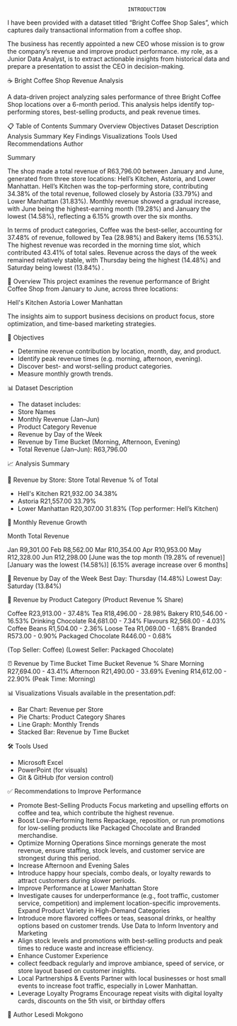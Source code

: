                                           INTRODUCTION 
I have been provided with a dataset titled “Bright Coffee Shop Sales”, which captures 
daily transactional information from a coffee shop. 

The business has recently appointed a new CEO whose mission is to grow the company’s 
revenue and improve product performance. my role, as a Junior Data Analyst, is to extract 
actionable insights from historical data and prepare a presentation to assist the CEO in 
decision-making.

☕ Bright Coffee Shop Revenue Analysis

A data-driven project analyzing sales performance of three Bright Coffee Shop locations over a 6-month period. 
This analysis helps identify top-performing stores, best-selling products, and peak revenue times.

📋 Table of Contents
Summary
Overview
Objectives
Dataset Description
Analysis Summary
Key Findings
Visualizations
Tools Used
Recommendations
Author

Summary

The shop made a total revenue of R63,796.00 between January and June, generated from three store 
locations: Hell’s Kitchen, Astoria, and Lower Manhattan.
Hell’s Kitchen was the top-performing store, contributing 34.38% of the total revenue, followed 
closely by Astoria (33.79%) and Lower Manhattan (31.83%).
Monthly revenue showed a gradual increase, with June being the highest-earning month (19.28%) 
and January the lowest (14.58%), reflecting a 6.15% growth 
over the six months.

In terms of product categories, Coffee was the best-seller, accounting for 37.48% of revenue, 
followed by Tea (28.98%) and Bakery items (16.53%).
The highest revenue was recorded in the morning time slot, which contributed 43.41% of total sales.
Revenue across the days of the week remained relatively stable, with Thursday being  the 
highest (14.48%) and Saturday being lowest (13.84%) .

📌 Overview
This project examines the revenue performance of Bright Coffee Shop from January to June, across three locations:

Hell's Kitchen
Astoria
Lower Manhattan

The insights aim to support business decisions on product focus, store optimization, and time-based marketing strategies.

🎯 Objectives

- Determine revenue contribution by location, month, day, and product.
- Identify peak revenue times (e.g. morning, afternoon, evening).
- Discover best- and worst-selling product categories.
- Measure monthly growth trends.

📊 Dataset Description
- The dataset includes:
- Store Names
- Monthly Revenue (Jan–Jun)
- Product Category Revenue
- Revenue by Day of the Week
- Revenue by Time Bucket (Morning, Afternoon, Evening)
- Total Revenue (Jan–Jun): R63,796.00

📈 Analysis Summary

🏪 Revenue by Store:
Store	Total Revenue	% of Total

- Hell's Kitchen	R21,932.00	34.38%
- Astoria	R21,557.00	33.79%
- Lower Manhattan	R20,307.00	31.83%
   (Top performer: Hell’s Kitchen)

📆 Monthly Revenue Growth

Month	Total Revenue

Jan	R9,301.00
Feb	R8,562.00
Mar	R10,354.00
Apr	R10,953.00
May	R12,328.00
Jun	R12,298.00
[June was the top month (19.28% of revenue)]
[January was the lowest (14.58%)]
[6.15% average increase over 6 months]

📅 Revenue by Day of the Week
Best Day: Thursday (14.48%)
Lowest Day: Saturday (13.84%)

🍵 Revenue by Product Category (Product	Revenue	% Share)

Coffee	R23,913.00 - 37.48%
Tea	R18,496.00 - 28.98%
Bakery	R10,546.00 - 16.53%
Drinking Chocolate	R4,681.00 - 7.34%
Flavours	R2,568.00 - 4.03%
Coffee Beans	R1,504.00	- 2.36%
Loose Tea	R1,069.00	- 1.68%
Branded	R573.00	- 0.90%
Packaged Chocolate	R446.00	- 0.68%

(Top Seller: Coffee)
(Lowest Seller: Packaged Chocolate)

⏰ Revenue by Time Bucket
Time Bucket	Revenue	% Share
Morning	R27,694.00 - 43.41%
Afternoon	R21,490.00 - 33.69%
Evening	R14,612.00	- 22.90%
(Peak Time: Morning)

📊 Visualizations
Visuals available in the presentation.pdf:

- Bar Chart: Revenue per Store
- Pie Charts: Product Category Shares
- Line Graph: Monthly Trends
- Stacked Bar: Revenue by Time Bucket

🛠 Tools Used

- Microsoft Excel
- PowerPoint (for visuals)
- Git & GitHub (for version control)

✅ Recommendations to Improve Performance

- Promote Best-Selling Products
  Focus marketing and upselling efforts on coffee and tea, which contribute the highest revenue.
- Boost Low-Performing Items
  Repackage, reposition, or run promotions for low-selling products like Packaged Chocolate and Branded merchandise.
- Optimize Morning Operations
  Since mornings generate the most revenue, ensure staffing, stock levels, and customer service are strongest during this period.
- Increase Afternoon and Evening Sales
- Introduce happy hour specials, combo deals, or loyalty rewards to attract customers during slower periods.
- Improve Performance at Lower Manhattan Store
- Investigate causes for underperformance (e.g., foot traffic, customer service, competition) and implement location-specific improvements.
  Expand Product Variety in High-Demand Categories
- Introduce more flavored coffees or teas, seasonal drinks, or healthy options based on customer trends.
  Use Data to Inform Inventory and Marketing
- Align stock levels and promotions with best-selling products and peak times to reduce waste and increase efficiency.
- Enhance Customer Experience
- collect feedback regularly and improve ambiance, speed of service, or store layout based on customer insights.
- Local Partnerships & Events
  Partner with local businesses or host small events to increase foot traffic, especially in Lower Manhattan.
- Leverage Loyalty Programs
  Encourage repeat visits with digital loyalty cards, discounts on the 5th visit, or birthday offers

👤 Author
Lesedi Mokgono
